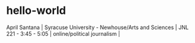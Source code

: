 # hello-world
April Santana | 
Syracuse University - Newhouse/Arts and Sciences |
JNL 221 - 3:45 - 5:05 | 
online/political journalism |
